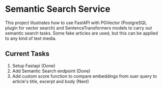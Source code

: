 # Semantic Search Service

This project illustrates how to use FastAPI with PGVector (PostgreSQL plugin for vector search) and SentenceTransformers
models to carry out semantic search tasks. Some fake articles are used, but this can be applied to any kind of text media.


## Current Tasks

1. Setup Fastapi (Done)
2. Add Semantic Search endpoint (Done)
3. Add custom score function to compare embeddings from suer query to article's title, excerpt and body (Next)

